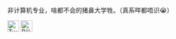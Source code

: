 <!-- <img align="right" src="https://github-readme-stats.vercel.app/api?username=null-nope&show_icons=true" /> -->
<!-- ![Anurag's GitHub stats](https://github-readme-stats.vercel.app/api?username=null-nope&show_icons=true&theme=dracula) -->

  非计算机专业，啥都不会的猪鼻大学牲。（真系咩都唔识😭）  
    
[<img height="26" src="https://shields.io/badge/Twitter-ffffff.svg?style=flat-square&logo=twitter" alt="Twitter" />](https://twitter.com/nullnope1202)
[<img height="26" src="https://shields.io/badge/Bilibili-ffffff.svg?style=flat-square&logo=bilibili" alt="Bilibili" />](https://space.bilibili.com/19548590)
